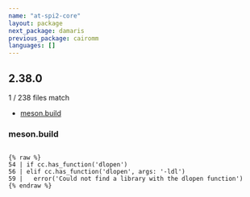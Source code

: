 ```yaml
---
name: "at-spi2-core"
layout: package
next_package: damaris
previous_package: cairomm
languages: []
---
```

## 2.38.0
1 / 238 files match

 - [meson.build](#mesonbuild)

### meson.build

```

{% raw %}
54 | if cc.has_function('dlopen')
56 | elif cc.has_function('dlopen', args: '-ldl')
59 |   error('Could not find a library with the dlopen function')
{% endraw %}

```